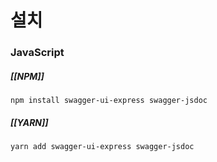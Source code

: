 # 설치
### JavaScript
##### [[NPM]]
```
npm install swagger-ui-express swagger-jsdoc
```
##### [[YARN]]
```
yarn add swagger-ui-express swagger-jsdoc
```
